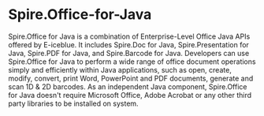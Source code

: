 # Spire.Office-for-Java
Spire.Office for Java is a combination of Enterprise-Level Office Java APIs offered by E-iceblue. It includes Spire.Doc for Java, Spire.Presentation for Java, Spire.PDF for Java, and Spire.Barcode for Java. 
Developers can use Spire.Office for Java to perform a wide range of office document operations simply and efficiently within Java applications, such as open, create, modify, convert, print Word, PowerPoint and PDF documents, generate and scan 1D & 2D barcodes. 
As an independent Java component, Spire.Office for Java doesn't require Microsoft Office, Adobe Acrobat or any other third party libraries to be installed on system.

